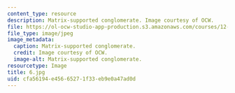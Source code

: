 ```yaml
---
content_type: resource
description: Matrix-supported conglomerate. Image courtesy of OCW.
file: https://ol-ocw-studio-app-production.s3.amazonaws.com/courses/12-110-sedimentary-geology-fall-2004/cfa56194e45665271f33eb9e0a47ad0d_6.jpg
file_type: image/jpeg
image_metadata:
  caption: Matrix-supported conglomerate.
  credit: Image courtesy of OCW.
  image-alt: Matrix-supported conglomerate.
resourcetype: Image
title: 6.jpg
uid: cfa56194-e456-6527-1f33-eb9e0a47ad0d
---
```

